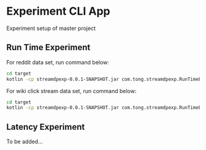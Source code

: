 # Experiment CLI App
Experiment setup of master project
## Run Time Experiment

For reddit data set, run command below:
```bash
cd target
kotlin -cp streamdpexp-0.0.1-SNAPSHOT.jar com.tong.streamdpexp.RunTimeExperimentApp -p /Users/wutong/Desktop/experiment/dataset/reddit_posts/100M_reddit_posts.csv -s 1000
``` 

For wiki click stream data set, run command below:

```bash
cd target
kotlin -cp streamdpexp-0.0.1-SNAPSHOT.jar com.tong.streamdpexp.RunTimeExperimentApp -p /Users/wutong/Desktop/experiment/dataset/ClickStream/1M_clickstream_enwiki-2023-04.csv -s 1000
``` 

## Latency Experiment

To be added...